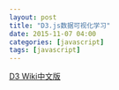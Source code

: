 ```yaml
---
layout: post
title: "D3.js数据可视化学习"
date: 2015-11-07 04:00
categories: [javascript]
tags: [javascript]
---
```


[D3 Wiki中文版](https://github.com/mbostock/d3/wiki/CN-Home)